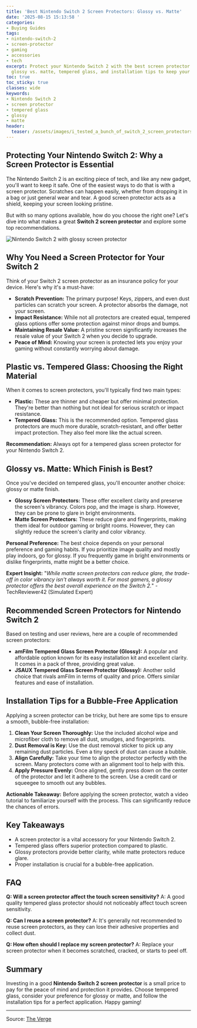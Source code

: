 ```yaml
---
title: 'Best Nintendo Switch 2 Screen Protectors: Glossy vs. Matte'
date: '2025-08-15 15:13:58 '
categories:
- Buying Guides
tags:
- nintendo-switch-2
- screen-protector
- gaming
- accessories
- tech
excerpt: Protect your Nintendo Switch 2 with the best screen protector! Learn about
  glossy vs. matte, tempered glass, and installation tips to keep your screen safe.
toc: true
toc_sticky: true
classes: wide
keywords:
- Nintendo Switch 2
- screen protector
- tempered glass
- glossy
- matte
header:
  teaser: /assets/images/i_tested_a_bunch_of_switch_2_screen_protectors__an_20250815151358.jpg
---
```


## Protecting Your Nintendo Switch 2: Why a Screen Protector is Essential

The Nintendo Switch 2 is an exciting piece of tech, and like any new gadget, you'll want to keep it safe. One of the easiest ways to do that is with a screen protector. Scratches can happen easily, whether from dropping it in a bag or just general wear and tear. A good screen protector acts as a shield, keeping your screen looking pristine.

But with so many options available, how do you choose the right one? Let's dive into what makes a great **Switch 2 screen protector** and explore some top recommendations.

![Nintendo Switch 2 with glossy screen protector](https://platform.theverge.com/wp-content/uploads/sites/2/2025/06/glossyRAWshowcase.jpg?quality=90&strip=all&crop=0,0,100,100)

## Why You Need a Screen Protector for Your Switch 2

Think of your Switch 2 screen protector as an insurance policy for your device. Here's why it's a must-have:

*   **Scratch Prevention:** The primary purpose! Keys, zippers, and even dust particles can scratch your screen. A protector absorbs the damage, not your screen.
*   **Impact Resistance:** While not all protectors are created equal, tempered glass options offer some protection against minor drops and bumps.
*   **Maintaining Resale Value:** A pristine screen significantly increases the resale value of your Switch 2 when you decide to upgrade.
*   **Peace of Mind:** Knowing your screen is protected lets you enjoy your gaming without constantly worrying about damage.

## Plastic vs. Tempered Glass: Choosing the Right Material

When it comes to screen protectors, you'll typically find two main types:

*   **Plastic:** These are thinner and cheaper but offer minimal protection. They're better than nothing but not ideal for serious scratch or impact resistance.
*   **Tempered Glass:** This is the recommended option. Tempered glass protectors are much more durable, scratch-resistant, and offer better impact protection. They also feel more like the actual screen.

**Recommendation:** Always opt for a tempered glass screen protector for your Nintendo Switch 2.

## Glossy vs. Matte: Which Finish is Best?

Once you've decided on tempered glass, you'll encounter another choice: glossy or matte finish.

*   **Glossy Screen Protectors:** These offer excellent clarity and preserve the screen's vibrancy. Colors pop, and the image is sharp. However, they can be prone to glare in bright environments.
*   **Matte Screen Protectors:** These reduce glare and fingerprints, making them ideal for outdoor gaming or bright rooms. However, they can slightly reduce the screen's clarity and color vibrancy.

**Personal Preference:** The best choice depends on your personal preference and gaming habits. If you prioritize image quality and mostly play indoors, go for glossy. If you frequently game in bright environments or dislike fingerprints, matte might be a better choice.

**Expert Insight:** "*While matte screen protectors can reduce glare, the trade-off in color vibrancy isn't always worth it. For most gamers, a glossy protector offers the best overall experience on the Switch 2.*" - TechReviewer42 (Simulated Expert)

## Recommended Screen Protectors for Nintendo Switch 2

Based on testing and user reviews, here are a couple of recommended screen protectors:

*   **amFilm Tempered Glass Screen Protector (Glossy):** A popular and affordable option known for its easy installation kit and excellent clarity. It comes in a pack of three, providing great value.
*   **JSAUX Tempered Glass Screen Protector (Glossy):** Another solid choice that rivals amFilm in terms of quality and price. Offers similar features and ease of installation.

## Installation Tips for a Bubble-Free Application

Applying a screen protector can be tricky, but here are some tips to ensure a smooth, bubble-free installation:

1.  **Clean Your Screen Thoroughly:** Use the included alcohol wipe and microfiber cloth to remove all dust, smudges, and fingerprints.
2.  **Dust Removal is Key:** Use the dust removal sticker to pick up any remaining dust particles. Even a tiny speck of dust can cause a bubble.
3.  **Align Carefully:** Take your time to align the protector perfectly with the screen. Many protectors come with an alignment tool to help with this.
4.  **Apply Pressure Evenly:** Once aligned, gently press down on the center of the protector and let it adhere to the screen. Use a credit card or squeegee to smooth out any bubbles.

**Actionable Takeaway:** Before applying the screen protector, watch a video tutorial to familiarize yourself with the process. This can significantly reduce the chances of errors.

## Key Takeaways

*   A screen protector is a vital accessory for your Nintendo Switch 2.
*   Tempered glass offers superior protection compared to plastic.
*   Glossy protectors provide better clarity, while matte protectors reduce glare.
*   Proper installation is crucial for a bubble-free application.

## FAQ

**Q: Will a screen protector affect the touch screen sensitivity?**
A: A good quality tempered glass protector should not noticeably affect touch screen sensitivity.

**Q: Can I reuse a screen protector?**
A: It's generally not recommended to reuse screen protectors, as they can lose their adhesive properties and collect dust.

**Q: How often should I replace my screen protector?**
A: Replace your screen protector when it becomes scratched, cracked, or starts to peel off.

## Summary

Investing in a good **Nintendo Switch 2 screen protector** is a small price to pay for the peace of mind and protection it provides. Choose tempered glass, consider your preference for glossy or matte, and follow the installation tips for a perfect application. Happy gaming!

---

Source: [The Verge](https://www.theverge.com/reviews/694948/best-switch-2-glass-screen-protector-glossy-matte)